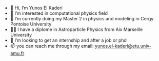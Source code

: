 - 👋 Hi, I’m Yunos El Kaderi
- 👀 I’m interested in computational physics field
- 🌱 I’m currently doing my Master 2 in physics and modeling in Cergy Pontoise University
- 👨‍🎓 I have a diplome in Astroparticle Physics from Aix Marseille University
- 💞️ I’m looking to get an internship and after a job or phd
- 📫 you can reach me through my email: yunos.el-kaderi@etu.univ-amu.fr
